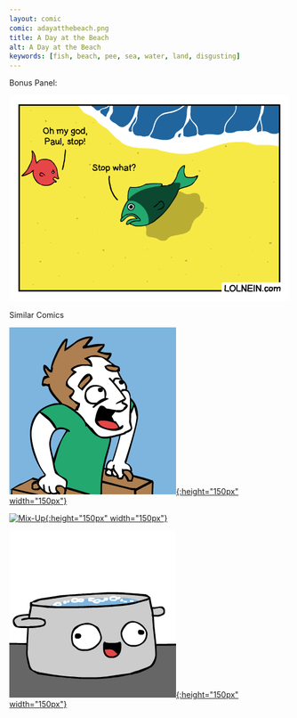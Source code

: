 ```yaml
---
layout: comic
comic: adayatthebeach.png
title: A Day at the Beach
alt: A Day at the Beach
keywords: [fish, beach, pee, sea, water, land, disgusting]
---
```


Bonus Panel:

![A Day at the Beach Bonus Panel](/images/adayatthebeach_bonus.png)

<div class="title">Similar Comics</div>

[![Vacation](/thumbs/vacation.png){:height="150px" width="150px"}](https://lolnein.com/2017/05/26/vacation/)

[![Mix-Up](/thumbs/mix-up.png){:height="150px" width="150px"}](https://lolnein.com/2017/11/23/mix-up/)

[![No Soaking Matter](/thumbs/nosoakingmatter.png){:height="150px" width="150px"}](https://lolnein.com/2019/04/12/nosoakingmatter/)


